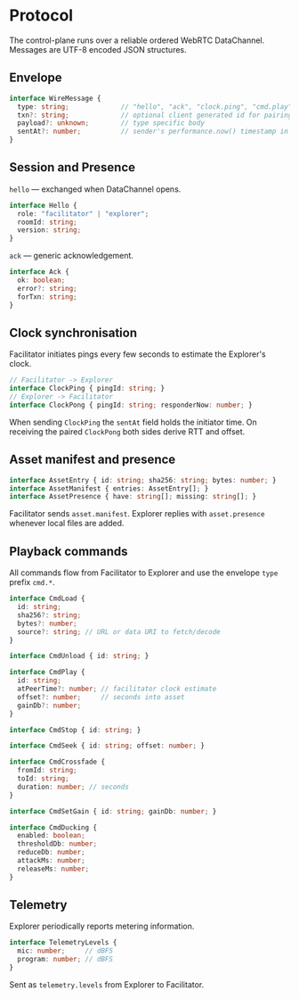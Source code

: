 # Protocol

The control-plane runs over a reliable ordered WebRTC DataChannel. Messages are UTF-8 encoded JSON structures.

## Envelope

```ts
interface WireMessage {
  type: string;             // "hello", "ack", "clock.ping", "cmd.play", ...
  txn?: string;             // optional client generated id for pairing with acks
  payload?: unknown;        // type specific body
  sentAt?: number;          // sender's performance.now() timestamp in ms
}
```

## Session and Presence

`hello` — exchanged when DataChannel opens.

```ts
interface Hello {
  role: "facilitator" | "explorer";
  roomId: string;
  version: string;
}
```

`ack` — generic acknowledgement.

```ts
interface Ack {
  ok: boolean;
  error?: string;
  forTxn: string;
}
```

## Clock synchronisation

Facilitator initiates pings every few seconds to estimate the Explorer's clock.

```ts
// Facilitator -> Explorer
interface ClockPing { pingId: string; }
// Explorer -> Facilitator
interface ClockPong { pingId: string; responderNow: number; }
```

When sending `ClockPing` the `sentAt` field holds the initiator time. On
receiving the paired `ClockPong` both sides derive RTT and offset.

## Asset manifest and presence

```ts
interface AssetEntry { id: string; sha256: string; bytes: number; }
interface AssetManifest { entries: AssetEntry[]; }
interface AssetPresence { have: string[]; missing: string[]; }
```

Facilitator sends `asset.manifest`. Explorer replies with `asset.presence`
whenever local files are added.

## Playback commands

All commands flow from Facilitator to Explorer and use the envelope `type`
prefix `cmd.*`.

```ts
interface CmdLoad {
  id: string;
  sha256?: string;
  bytes?: number;
  source?: string; // URL or data URI to fetch/decode
}

interface CmdUnload { id: string; }

interface CmdPlay {
  id: string;
  atPeerTime?: number; // facilitator clock estimate
  offset?: number;     // seconds into asset
  gainDb?: number;
}

interface CmdStop { id: string; }

interface CmdSeek { id: string; offset: number; }

interface CmdCrossfade {
  fromId: string;
  toId: string;
  duration: number; // seconds
}

interface CmdSetGain { id: string; gainDb: number; }

interface CmdDucking {
  enabled: boolean;
  thresholdDb: number;
  reduceDb: number;
  attackMs: number;
  releaseMs: number;
}
```

## Telemetry

Explorer periodically reports metering information.

```ts
interface TelemetryLevels {
  mic: number;     // dBFS
  program: number; // dBFS
}
```

Sent as `telemetry.levels` from Explorer to Facilitator.
